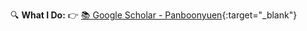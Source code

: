 🔍 **What I Do:** 👉 [📚 Google Scholar - Panboonyuen](https://scholar.google.co.th/citations?user=myy0qDgAAAAJ&hl=en){:target="_blank"}